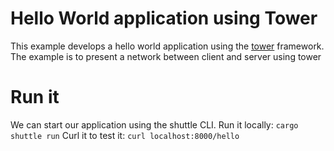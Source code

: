 # Hello World application using Tower
This example develops a hello world application using the [tower](https://docs.rs/tower/latest/tower//) framework.
The example is to present a network between client and server using tower

# Run it
We can start our application using the shuttle CLI.
Run it locally: `cargo shuttle run`
Curl it to test it: `curl localhost:8000/hello`



